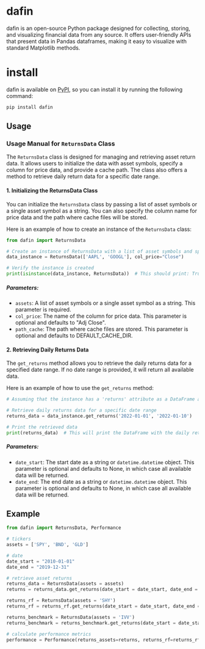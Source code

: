 # dafin
dafin is an open-source Python package designed for collecting, storing, and visualizing financial data from any source. It offers user-friendly APIs that present data in Pandas dataframes, making it easy to visualize with standard Matplotlib methods. 

# install

dafin is available on [PyPI](https://pypi.org/), so you can install it by running the following command:

```bash
pip install dafin
```

## Usage

### Usage Manual for `ReturnsData` Class

The `ReturnsData` class is designed for managing and retrieving asset return data. It allows users to initialize the data with asset symbols, specify a column for price data, and provide a cache path. The class also offers a method to retrieve daily return data for a specific date range.

#### 1. Initializing the ReturnsData Class

You can initialize the `ReturnsData` class by passing a list of asset symbols or a single asset symbol as a string. You can also specify the column name for price data and the path where cache files will be stored.

Here is an example of how to create an instance of the `ReturnsData` class:

```python
from dafin import ReturnsData

# Create an instance of ReturnsData with a list of asset symbols and specify the column for price data
data_instance = ReturnsData(['AAPL', 'GOOGL'], col_price="Close")

# Verify the instance is created
print(isinstance(data_instance, ReturnsData))  # This should print: True
```

##### Parameters:

- `assets`: A list of asset symbols or a single asset symbol as a string. This parameter is required.
- `col_price`: The name of the column for price data. This parameter is optional and defaults to "Adj Close".
- `path_cache`: The path where cache files are stored. This parameter is optional and defaults to DEFAULT_CACHE_DIR.

#### 2. Retrieving Daily Returns Data

The `get_returns` method allows you to retrieve the daily returns data for a specified date range. If no date range is provided, it will return all available data.

Here is an example of how to use the `get_returns` method:

```python
# Assuming that the instance has a 'returns' attribute as a DataFrame and the 'normalize_date' function is defined

# Retrieve daily returns data for a specific date range
returns_data = data_instance.get_returns('2022-01-01', '2022-01-10')

# Print the retrieved data
print(returns_data)  # This will print the DataFrame with the daily returns data between '2022-01-01' and '2022-01-10'
```

##### Parameters:

- `date_start`: The start date as a string or `datetime.datetime` object. This parameter is optional and defaults to None, in which case all available data will be returned.
- `date_end`: The end date as a string or `datetime.datetime` object. This parameter is optional and defaults to None, in which case all available data will be returned.

## Example

```python
from dafin import ReturnsData, Performance

# tickers
assets = ['SPY', 'BND', 'GLD']

# date
date_start = "2010-01-01"
date_end = "2019-12-31"

# retrieve asset returns
returns_data = ReturnsData(assets = assets)
returns = returns_data.get_returns(date_start = date_start, date_end = date_end)

returns_rf = ReturnsData(assets = 'SHY')
returns_rf = returns_rf.get_returns(date_start = date_start, date_end = date_end)

returns_benchmark = ReturnsData(assets = 'IVV')
returns_benchmark = returns_benchmark.get_returns(date_start = date_start, date_end = date_end)

# calculate performance metrics
performance = Performance(returns_assets=returns, returns_rf=returns_rf, returns_benchmark=returns_benchmark)

```

